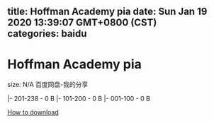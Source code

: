 
title: Hoffman Academy pia
date: Sun Jan 19 2020 13:39:07 GMT+0800 (CST)    
categories: baidu
---

# Hoffman Academy pia
size: N/A
 百度网盘-我的分享
 
|- 201-238 - 0 B
|- 101-200 - 0 B
|- 001-100 - 0 B

[How to download](https://bpcam.bemobtrk.com/go/2ceec3aa-1ca2-46d6-b9ff-aaa5c184517c?jno=5000)